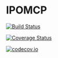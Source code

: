 # IPOMCP

[![Build Status](https://travis-ci.org/ekhlasssonu/IPOMCP.jl.svg?branch=master)](https://travis-ci.org/ekhlasssonu/IPOMCP.jl)

[![Coverage Status](https://coveralls.io/repos/ekhlasssonu/IPOMCP.jl/badge.svg?branch=master&service=github)](https://coveralls.io/github/ekhlasssonu/IPOMCP.jl?branch=master)

[![codecov.io](http://codecov.io/github/ekhlasssonu/IPOMCP.jl/coverage.svg?branch=master)](http://codecov.io/github/ekhlasssonu/IPOMCP.jl?branch=master)
